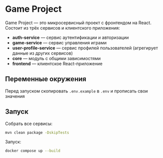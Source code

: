 # Game Project

Game Project — это микросервисный проект с фронтендом на React.  
Состоит из трёх сервисов и клиентского приложения:

- **auth-service** — сервис аутентификации и авторизации  
- **game-service** — сервис управления играми  
- **user-profile-service** — сервис профилей пользователей (агрегирует данные из других сервисов)  
- **core** — модуль с общими зависимостями  
- **frontend** — клиентское React-приложение

## Переменные окружения

Перед запуском скопировать `.env.example` в `.env` и прописать свои значения

## Запуск
Собрать все сервисы:
   ```bash
   mvn clean package -DskipTests
  ```
Запуск:
  ```bash
  docker compose up --build
  ```
